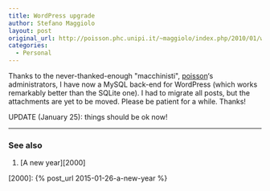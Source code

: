 ```yaml
---
title: WordPress upgrade
author: Stefano Maggiolo
layout: post
original_url: http://poisson.phc.unipi.it/~maggiolo/index.php/2010/01/wordpress-upgrade/
categories:
  - Personal
---
```

Thanks to the never-thanked-enough "macchinisti", [poisson][1]&#8216;s administrators, I have now a MySQL back-end for WordPress (which works remarkably better than the SQLite one). I had to migrate all posts, but the attachments are yet to be moved. Please be patient for a while. Thanks!

 [1]: http://poisson.phc.dm.unipi.it/

<!--more-->

UPDATE (January 25): things should be ok now!


<!-- DO NOT EDIT BELOW THIS LINE -->
* * *

### See also

1. [A new year][2000]

 [2000]: {% post_url 2015-01-26-a-new-year %}
